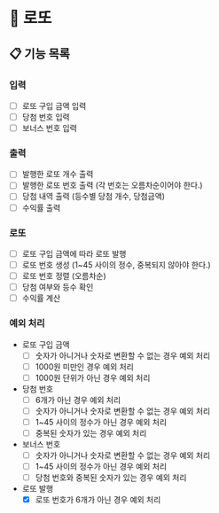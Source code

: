 # 🎰 로또

## 📋 기능 목록

### 입력

- [ ] 로또 구입 금액 입력
- [ ] 당첨 번호 입력
- [ ] 보너스 번호 입력

### 출력

- [ ] 발행한 로또 개수 출력
- [ ] 발행한 로또 번호 출력 (각 번호는 오름차순이어야 한다.)
- [ ] 당첨 내역 출력 (등수별 당첨 개수, 당첨금액)
- [ ] 수익률 출력

### 로또

- [ ] 로또 구입 금액에 따라 로또 발행
- [ ] 로또 번호 생성 (1~45 사이의 정수, 중복되지 않아야 한다.)
- [ ] 로또 번호 정렬 (오름차순)
- [ ] 당첨 여부와 등수 확인
- [ ] 수익률 계산

### 예외 처리

- 로또 구입 금액
  - [ ] 숫자가 아니거나 숫자로 변환할 수 없는 경우 예외 처리
  - [ ] 1000원 미만인 경우 예외 처리
  - [ ] 1000원 단위가 아닌 경우 예외 처리
- 당첨 번호
  - [ ] 6개가 아닌 경우 예외 처리
  - [ ] 숫자가 아니거나 숫자로 변환할 수 없는 경우 예외 처리
  - [ ] 1~45 사이의 정수가 아닌 경우 예외 처리
  - [ ] 중복된 숫자가 있는 경우 예외 처리
- 보너스 번호
  - [ ] 숫자가 아니거나 숫자로 변환할 수 없는 경우 예외 처리
  - [ ] 1~45 사이의 정수가 아닌 경우 예외 처리
  - [ ] 당첨 번호와 중복된 숫자가 있는 경우 예외 처리
- 로또 발행
  - [x] 로또 번호가 6개가 아닌 경우 예외 처리

